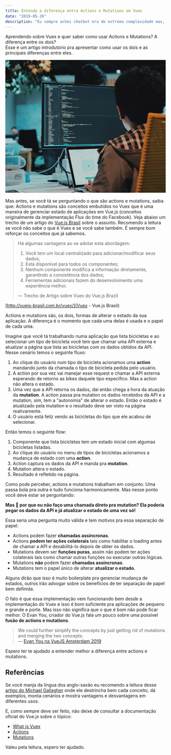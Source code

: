 ```yaml
---
title: Entenda a diferença entre Actions e Mutations em Vuex
date: "2019-05-26"
description: "Eu sempre achei chatbot era de extrema complexidade mas, na verdade, é algo bem simples e divertido de implementar"
---
```


Aprendendo sobre Vuex e quer saber como usar Actions e Mutations? A diferença entre os dois?<br />
Esse é um artigo introdutório pra apresentar como usar os dois e as principais diferenças entre eles.

![Men coding in computer](./cover.png)

Mas antes, se você tá se perguntando o que são actions e mutations, saiba que: Actions e mutations são conceitos embutidos no Vuex que é uma maneira de gerenciar estado de aplicações em Vue.js (conceitos originalmente da implementação Flux do time do Facebook). Veja abaixo um trecho de um artigo do [Vue.js Brasil](http://vuejs-brasil.com.br/) sobre o assunto. Recomendo a leitura se você não sabe o que é Vuex e se você sabe também. É sempre bom reforçar os conceitos que já sabemos.

> Há algumas vantagens ao se adotar esta abordagem:
>
> 1. Você tem um local centralizado para adicionar/modificar seus dados;
> 1. Está disponível para todos os componentes;
> 1. Nenhum componente modifica a informação diretamente, garantindo a consistência dos dados;
> 1. Ferramentas adicionais fazem do desenvolvimento uma experiência melhor.
>
> ― Trecho de Artigo sobre Vuex do Vue.js Brazil

[http://vuejs-brasil.com.br/vuex/](Vuex - Vue.js Brasil)

Actions e mutations são, os dois, formas de alterar o estado da sua aplicação. A diferença é o momento que cada uma delas é usada e o papel de cada uma.

Imagine que você tá trabalhando numa aplicação que lista bicicletas e ao selecionar um tipo de bicicleta você tem que chamar uma API externa e atualizar a página que lista as bicicletas com os dados obtidos da API. Nesse cenário temos o seguinte fluxo:

1. Ao clique do usuário num tipo de bicicleta acionamos uma **action** mandando junto da chamada o tipo de bicicleta pedida pelo usuário.
1. A action por sua vez vai manejar esse request e chamar a API externa esperando de retorno as bikes daquele tipo específico. Mas a action não altera o estado.
1. Uma vez que a API retorna os dados, daí então chega a hora da atuação da **mutation**. A action passa pra mutation os dados recebidos da API e a mutation, sim, tem a "autonomia" de alterar o estado. Então o estado é atualizado pela mutation e o resultado deve ser visto na página reativamente.
1. O usuário está feliz vendo as bicicletas do tipo que ele acabou de selecionar.

Então temos o seguinte flow:

1. Componente que lista bicicletas tem um estado inicial com algumas bicicletas listadas.
1. Ao clique do usuário no menu de tipos de bicicletas acionamos a mudança de estado com uma **action**.
1. Action captura os dados da API e manda pra **mutation**.
1. Mutation altera o estado.
1. Resultado é refletido na página.

Como pode perceber, actions e mutations trabalham em conjunto. Uma passa bola pra outra e tudo funciona harmonicamente. Mas nesse ponto você deve estar se perguntando:

**Mas 🤔 por que eu não faço uma chamada direto pra mutation? Ela poderia pegar os dados da API e já atualizar o estado de uma vez só!**

Essa seria uma pergunta muito válida e tem motivos pra essa separação de papel:

- Actions podem fazer **chamadas assíncronas**.
- Actions **podem ter ações colaterais** tais como habilitar o loading antes de chamar a API e desabilitá-lo depois de obter os dados.
- Mutations devem ser **funções puras**, assim não podem ter ações colaterais tais como chamar outras funções ou executar outras lógicas.
- Mutations **não** podem fazer **chamadas assíncronas**.
- Mutations tem o papel único de alterar **atualizar o estado**.

Alguns dirão que isso é muito boilerplate pra gerenciar mudança de estados, outros irão advogar sobre os benefícios de ter separação de papel bem definida.

O fato é que essa implementação vem funcionando bem desde a implementação do Vuex e isso é bom suficiente pra aplicações de pequeno e grande e porte. Mas isso não significa que o que é bom não pode ficar melhor. O Evan You, criador do Vue.js fala um pouco sobre uma possível **fusão de actions e mutations**.

> We could further simplify the concepts by just getting rid of mutations and merging the two concepts.<br />
> ― [Evan You na VueJS Amsterdam 2019](https://youtu.be/zB3HOejXqwk)

Espero ter te ajudado a entender melhor a diferença entre actions e mutations.

## Referências

Se você manja da lingua dos anglo-saxão eu recomendo a leitura desse [artigo do Michael Gallagher](https://blog.logrocket.com/vuex-showdown-mutations-vs-actions-f48f2f7df54b/) onde ele destrincha bem cada conceito, dá exemplos, monta cenários e mostra vantagens e desvantagens em diferentes usos.

E, como sempre deve ser feito, não deixe de consultar a documentação oficial do Vue.js sobre o tópico:

- [What is Vuex](https://vuex.vuejs.org/)
- [Actions](https://vuex.vuejs.org/guide/actions.html)
- [Mutations](https://vuex.vuejs.org/guide/mutations.html)

Valeu pela leitura, espero ter ajudado.
